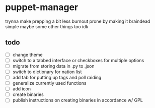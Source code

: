 # puppet-manager
trynna make prepping a bit less burnout prone by making it braindead simple
maybe some other things too idk
## todo
- [ ] change theme
- [ ] switch to a tabbed interface or checkboxes for multiple options
- [ ] migrate from storing data in .py to .json
- [ ] switch to dictionary for nation list
- [ ] add tab for putting up tags and poll raiding
- [ ] generalize currently used functions
- [ ] add icon
- [ ] create binaries 
- [ ] publish instructions on creating binaries in accordance w/ GPL
